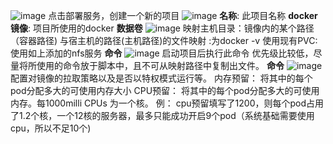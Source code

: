 ![image](https://user-images.githubusercontent.com/26183465/147731834-6596fc51-f4c2-44f0-909e-40d1ad0e05af.png)
点击部署服务，创建一个新的项目
![image](https://user-images.githubusercontent.com/26183465/147731927-b6571b03-9c84-4144-9a9b-8d27837106a2.png)
**名称**: 此项目名称
**docker镜像**: 项目所使用的docker
**数据卷**
![image](https://user-images.githubusercontent.com/26183465/147732078-bf5eea8b-8389-443b-9d4a-2c314866286e.png)
映射主机目录：镜像内的某个路径（容器路径) 与宿主机的路径(主机路径)的文件映射
            :为docker  -v
使用现有PVC: 使用如上添加的nfs服务
**命令**
![image](https://user-images.githubusercontent.com/26183465/147732333-f9eff276-a5e9-419b-93a0-9bd0730ef41d.png)
启动项目后执行此命令
  优先级比较低，尽量将所使用的命令放于脚本中，且不可从映射路径中复制出文件。
**命令**
![image](https://user-images.githubusercontent.com/26183465/147732591-aa49e84a-7429-4e6a-850d-de6b5059da40.png)
配置对镜像的拉取策略以及是否以特权模式运行等。
内存预留： 将其中的每个pod分配多大的可使用内存大小
CPU预留： 将其中的每个pod分配多大的可使用内存。每1000milli CPUs 为一个核。
例： cpu预留填写了1200，则每个pod占用了1.2个核，一个12核的服务器，最多只能成功开启9个pod（系统基础需要使用cpu，所以不足10个)






